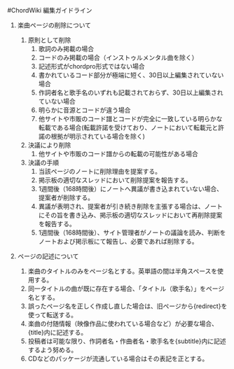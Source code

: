 #ChordWiki 編集ガイドライン

1. 楽曲ページの削除について
    1. 原則として削除
        1. 歌詞のみ掲載の場合
        2. コードのみ掲載の場合（インストゥルメンタル曲を除く）
        3. 記述形式がchordpro形式ではない場合
        4. 書かれているコード部分が極端に短く、30日以上編集されていない場合
        5. 作詞者名と歌手名のいずれも記載されておらず、30日以上編集されていない場合
        6. 明らかに音源とコードが違う場合
        7. 他サイトや市販のコード譜とコードが完全に一致している明らかな転載である場合(転載許諾を受けており、ノートにおいて転載元と許諾の根拠が明示されている場合を除く)
    2. 決議により削除
        1. 他サイトや市販のコード譜からの転載の可能性がある場合
    3. 決議の手順
        1. 当該ページのノートに削除理由を提案する。
        2. 掲示板の適切なスレッドにおいて削除提案を報告する。
        3. 1週間後（168時間後）にノートへ異議が書き込まれていない場合、提案者が削除する。
        4. 異議が表明され、提案者が引き続き削除を主張する場合は、ノートにその旨を書き込み、掲示板の適切なスレッドにおいて再削除提案を報告する。
        5. 1週間後（168時間後）、サイト管理者がノートの議論を読み、判断をノートおよび掲示板にて報告し、必要であれば削除する。

2. ページの記述について
    1. 楽曲のタイトルのみをページ名とする。英単語の間は半角スペースを使用する。
    2. 同一タイトルの曲が既に存在する場合、「タイトル（歌手名）」をページ名とする。
    3. 誤ったページ名を正しく作成し直した場合は、旧ページから{redirect}を使って転送する。
    4. 楽曲の付随情報（映像作品に使われている場合など）が必要な場合、{title}内に記述する。
    5. 投稿者は可能な限り、作詞者名・作曲者名・歌手名を{subtitle}内に記述するよう努める。
    6. CDなどのパッケージが流通している場合はその表記を正とする。
